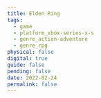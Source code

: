```yaml
---
title: Elden Ring
tags:
  - game
  - platform_xbox-series-x-s
  - genre_action-adventure
  - genre_rpg
physical: false
digital: true
guide: false
pending: false
date: 2022-02-24
permalink: false
---
```


